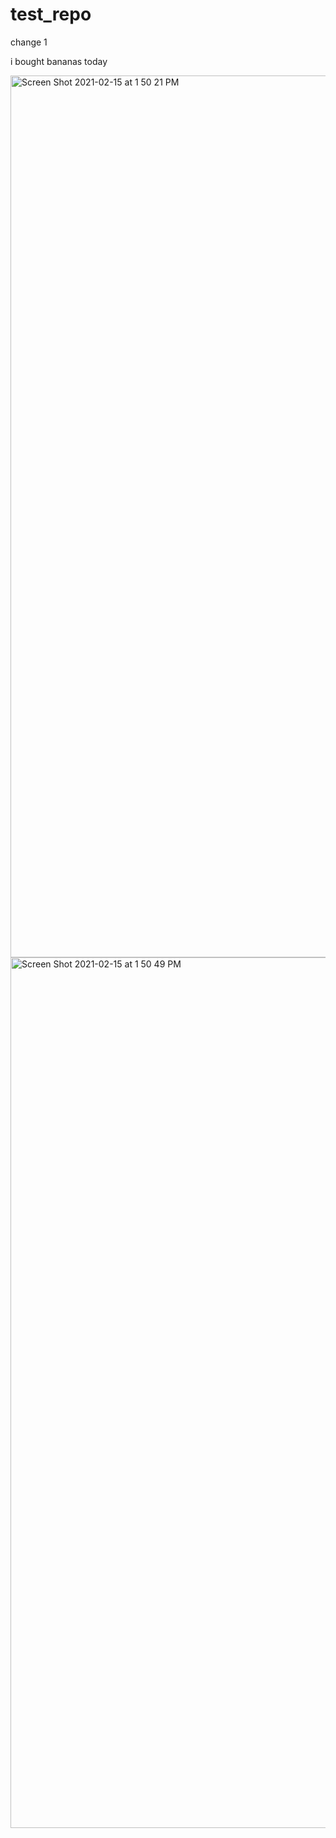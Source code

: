 # test_repo
change 1

i bought bananas today

<img width="1411" alt="Screen Shot 2021-02-15 at 1 50 21 PM" src="https://user-images.githubusercontent.com/70964778/107988154-01722480-6f95-11eb-9780-9403b4caf93f.png">
<img width="1393" alt="Screen Shot 2021-02-15 at 1 50 49 PM" src="https://user-images.githubusercontent.com/70964778/107988157-03d47e80-6f95-11eb-88a6-face83372e36.png">
